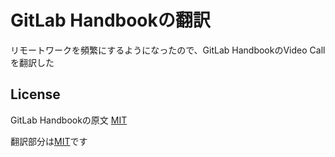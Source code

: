 GitLab Handbookの翻訳
====

リモートワークを頻繁にするようになったので、GitLab HandbookのVideo Callを翻訳した

## License

GitLab Handbookの原文 [MIT](https://gitlab.com/gitlab-com/www-gitlab-com/-/blob/master/LICENCE)

翻訳部分は[MIT](./LICENSE)です

